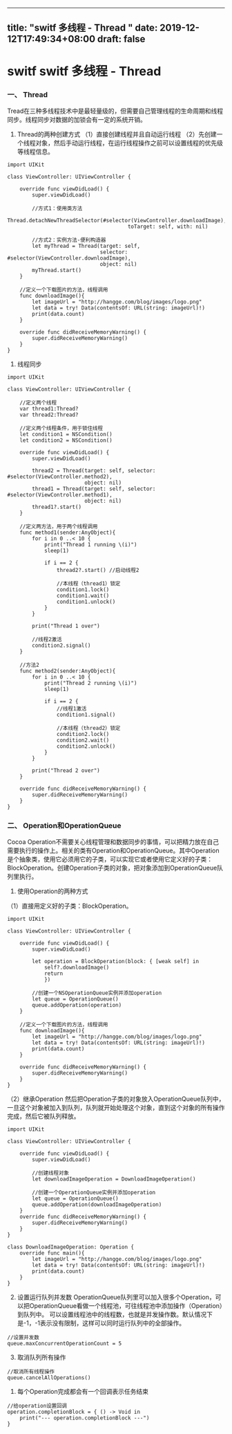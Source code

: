 
---
title: "switf 多线程 - Thread "
date: 2019-12-12T17:49:34+08:00
draft: false
---

#  switf switf 多线程 - Thread

### 一、 Thread
Tread在三种多线程技术中是最轻量级的，但需要自己管理线程的生命周期和线程同步。线程同步对数据的加锁会有一定的系统开销。

1. Thread的两种创建方式
（1）直接创建线程并且自动运行线程
（2）先创建一个线程对象，然后手动运行线程，在运行线程操作之前可以设置线程的优先级等线程信息。

```
import UIKit
 
class ViewController: UIViewController {
     
    override func viewDidLoad() {
        super.viewDidLoad()
         
        //方式1：使用类方法
        Thread.detachNewThreadSelector(#selector(ViewController.downloadImage),
                                       toTarget: self, with: nil)
         
        //方式2：实例方法-便利构造器
        let myThread = Thread(target: self,
                              selector: #selector(ViewController.downloadImage),
                              object: nil)
        myThread.start()
    }
     
    //定义一个下载图片的方法，线程调用
    func downloadImage(){
        let imageUrl = "http://hangge.com/blog/images/logo.png"
        let data = try! Data(contentsOf: URL(string: imageUrl)!)
        print(data.count)
    }
     
    override func didReceiveMemoryWarning() {
        super.didReceiveMemoryWarning()
    }
}
```

1. 线程同步

```
import UIKit
 
class ViewController: UIViewController {
     
    //定义两个线程
    var thread1:Thread?
    var thread2:Thread?
     
    //定义两个线程条件，用于锁住线程
    let condition1 = NSCondition()
    let condition2 = NSCondition()
     
    override func viewDidLoad() {
        super.viewDidLoad()
         
        thread2 = Thread(target: self, selector: #selector(ViewController.method2),
                         object: nil)
        thread1 = Thread(target: self, selector: #selector(ViewController.method1),
                         object: nil)
        thread1?.start()
    }
     
    //定义两方法，用于两个线程调用
    func method1(sender:AnyObject){
        for i in 0 ..< 10 {
            print("Thread 1 running \(i)")
            sleep(1)
             
            if i == 2 {
                thread2?.start() //启动线程2
                 
                //本线程（thread1）锁定
                condition1.lock()
                condition1.wait()
                condition1.unlock()
            }
        }
         
        print("Thread 1 over")
         
        //线程2激活
        condition2.signal()
    }
     
    //方法2
    func method2(sender:AnyObject){
        for i in 0 ..< 10 {
            print("Thread 2 running \(i)")
            sleep(1)
             
            if i == 2 {
                //线程1激活
                condition1.signal()
                 
                //本线程（thread2）锁定
                condition2.lock()
                condition2.wait()
                condition2.unlock()
            }
        }
         
        print("Thread 2 over")
    }
     
    override func didReceiveMemoryWarning() {
        super.didReceiveMemoryWarning()
    }
}

```

### 二、 Operation和OperationQueue
Cocoa Operation不需要关心线程管理和数据同步的事情，可以把精力放在自己需要执行的操作上。相关的类有Operation和OperationQueue。其中Operation是个抽象类，使用它必须用它的子类，可以实现它或者使用它定义好的子类：BlockOperation。创建Operation子类的对象，把对象添加到OperationQueue队列里执行。

1. 使用Operation的两种方式
 
（1）直接用定义好的子类：BlockOperation。

```
import UIKit
 
class ViewController: UIViewController {
     
    override func viewDidLoad() {
        super.viewDidLoad()
         
        let operation = BlockOperation(block: { [weak self] in
            self?.downloadImage()
            return
            })
         
        //创建一个NSOperationQueue实例并添加operation
        let queue = OperationQueue()
        queue.addOperation(operation)
    }
     
    //定义一个下载图片的方法，线程调用
    func downloadImage(){
        let imageUrl = "http://hangge.com/blog/images/logo.png"
        let data = try! Data(contentsOf: URL(string: imageUrl)!)
        print(data.count)
    }
     
    override func didReceiveMemoryWarning() {
        super.didReceiveMemoryWarning()
    }
}
```

（2）继承Operation 
然后把Operation子类的对象放入OperationQueue队列中，一旦这个对象被加入到队列，队列就开始处理这个对象，直到这个对象的所有操作完成，然后它被队列释放。
```
import UIKit
 
class ViewController: UIViewController {
     
    override func viewDidLoad() {
        super.viewDidLoad()
         
        //创建线程对象
        let downloadImageOperation = DownloadImageOperation()
         
        //创建一个OperationQueue实例并添加operation
        let queue = OperationQueue()
        queue.addOperation(downloadImageOperation)
    }
    override func didReceiveMemoryWarning() {
        super.didReceiveMemoryWarning()
    }
}
 
class DownloadImageOperation: Operation {
    override func main(){
        let imageUrl = "http://hangge.com/blog/images/logo.png"
        let data = try! Data(contentsOf: URL(string: imageUrl)!)
        print(data.count)
    }
}

```


2. 设置运行队列并发数 
OperationQueue队列里可以加入很多个Operation，可以把OperationQueue看做一个线程池，可往线程池中添加操作（Operation）到队列中。
可以设置线程池中的线程数，也就是并发操作数。默认情况下是-1，-1表示没有限制，这样可以同时运行队列中的全部操作。

```
//设置并发数
queue.maxConcurrentOperationCount = 5
```

3. 取消队列所有操作

```
//取消所有线程操作
queue.cancelAllOperations()
```
1. 每个Operation完成都会有一个回调表示任务结束

```
//给operation设置回调
operation.completionBlock = { () -> Void in
    print("--- operation.completionBlock ---")
}
```